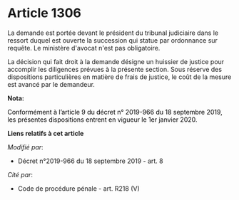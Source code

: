 # Article 1306

La demande est portée devant le président du tribunal judiciaire dans le ressort duquel est ouverte la succession qui statue
par ordonnance sur requête. Le ministère d'avocat n'est pas obligatoire.

La décision qui fait droit à la demande désigne un huissier de justice pour accomplir les diligences prévues à la présente
section. Sous réserve des dispositions particulières en matière de frais de justice, le coût de la mesure est avancé par le
demandeur.

**Nota:**

<font color="black">Conformément à l’article 9 du décret n° 2019-966 du 18 septembre 2019, les présentes dispositions entrent
en vigueur le 1er janvier 2020.</font>

**Liens relatifs à cet article**

_Modifié par_:

  - Décret n°2019-966 du 18 septembre 2019 - art. 8

_Cité par_:

  - Code de procédure pénale - art. R218 (V)
